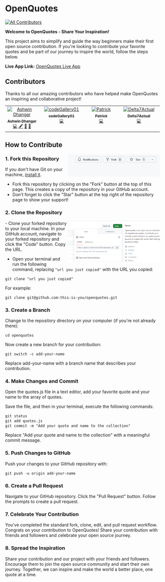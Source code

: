 # OpenQuotes
<!-- ALL-CONTRIBUTORS-BADGE:START - Do not remove or modify this section -->
[![All Contributors](https://img.shields.io/badge/all_contributors-4-orange.svg?style=flat-square)](#contributors-)
<!-- ALL-CONTRIBUTORS-BADGE:END -->

**Welcome to OpenQuotes - Share Your Inspiration!**

This project aims to simplify and guide the way beginners make their first open source contribution. If you're looking to contribute your favorite quotes and be part of our journey to inspire the world, follow the steps below.

**Live App Link:** [OpenQuotes Live App](https://mrashwin2142.github.io/OpenQuotes/)

## Contributors
Thanks to all our amazing contributors who have helped make OpenQuotes an inspiring and collaborative project!

<!-- ALL-CONTRIBUTORS-LIST:START - Do not remove or modify this section -->
<!-- prettier-ignore-start -->
<!-- markdownlint-disable -->
<table>
  <tbody>
    <tr>
      <td align="center" valign="top" width="14.28%"><a href="https://ashwin-portfolioo.netlify.app/#"><img src="https://avatars.githubusercontent.com/u/89156541?v=4?s=100" width="100px;" alt="Ashwin Dhangar"/><br /><sub><b>Ashwin Dhangar</b></sub></a><br /><a href="https://github.com/MrAshwin2142/OpenQuotes/commits?author=MrAshwin2142" title="Code">💻</a> <a href="#content-MrAshwin2142" title="Content">🖋</a> <a href="#design-MrAshwin2142" title="Design">🎨</a> <a href="#ideas-MrAshwin2142" title="Ideas, Planning, & Feedback">🤔</a></td>
      <td align="center" valign="top" width="14.28%"><a href="https://github.com/codeGallery01"><img src="https://avatars.githubusercontent.com/u/149365387?v=4?s=100" width="100px;" alt="codeGallery01"/><br /><sub><b>codeGallery01</b></sub></a><br /><a href="https://github.com/MrAshwin2142/OpenQuotes/commits?author=codeGallery01" title="Code">💻</a></td>
      <td align="center" valign="top" width="14.28%"><a href="https://github.com/JohnPatrickAncajas"><img src="https://avatars.githubusercontent.com/u/143093214?v=4?s=100" width="100px;" alt="Patrick"/><br /><sub><b>Patrick</b></sub></a><br /><a href="https://github.com/MrAshwin2142/OpenQuotes/commits?author=JohnPatrickAncajas" title="Code">💻</a></td>
      <td align="center" valign="top" width="14.28%"><a href="https://github.com/Delta7Actual"><img src="https://avatars.githubusercontent.com/u/142044822?v=4?s=100" width="100px;" alt="Delta7Actual"/><br /><sub><b>Delta7Actual</b></sub></a><br /><a href="https://github.com/MrAshwin2142/OpenQuotes/commits?author=Delta7Actual" title="Code">💻</a></td>
    </tr>
  </tbody>
</table>

<!-- markdownlint-restore -->
<!-- prettier-ignore-end -->

<!-- ALL-CONTRIBUTORS-LIST:END -->
<!-- ALL-CONTRIBUTORS-LIST:START - Do not remove or modify this section -->
<!-- prettier-ignore-start -->
<!-- markdownlint-disable -->

<!-- markdownlint-restore -->
<!-- prettier-ignore-end -->

<!-- ALL-CONTRIBUTORS-LIST:END -->

## How to Contribute
<img align="right" width="300" src="images/fork.png" alt="fork this repository" />

### 1. Fork this Repository

If you don't have Git on your machine, [install it](https://docs.github.com/en/get-started/quickstart/set-up-git).

- Fork this repository by clicking on the "Fork" button at the top of this page. This creates a copy of the repository in your GitHub account.
- Don't forget to click the "Star" button at the top right of the repository page to show your support!
### 2. Clone the Repository

<img align="right" width="300" src="images/copy.png" alt="clone this repository" />
- Clone your forked repository to your local machine. In your GitHub account, navigate to your forked repository and click the "Code" button. Copy the URL.

- Open your terminal and run the following command, replacing `"url you just copied"` with the URL you copied:

```shell
git clone "url you just copied"
```
For example:

```shell
git clone git@github.com:this-is-you/openquotes.git
```
### 3. Create a Branch
Change to the repository directory on your computer (if you're not already there):

```shell
cd openquotes
```
Now create a new branch for your contribution:

```shell
git switch -c add-your-name
```

Replace add-your-name with a branch name that describes your contribution.

### 4. Make Changes and Commit
Open the quotes.js file in a text editor, add your favorite quote and your name to the array of quotes.

Save the file, and then in your terminal, execute the following commands:

```shell
git status
git add quotes.js
git commit -m "Add your quote and name to the collection"
```
Replace "Add your quote and name to the collection" with a meaningful commit message.

### 5. Push Changes to GitHub
Push your changes to your GitHub repository with:

```shell
git push -u origin add-your-name
```

### 6. Create a Pull Request
Navigate to your GitHub repository.
Click the "Pull Request" button.
Follow the prompts to create a pull request.

### 7. Celebrate Your Contribution
You've completed the standard fork, clone, edit, and pull request workflow. Congrats on your contribution to OpenQuotes! Share your contribution with friends and followers and celebrate your open source journey.

### 8. Spread the Inspiration
Share your contribution and our project with your friends and followers. Encourage them to join the open source community and start their own journey. Together, we can inspire and make the world a better place, one quote at a time.

